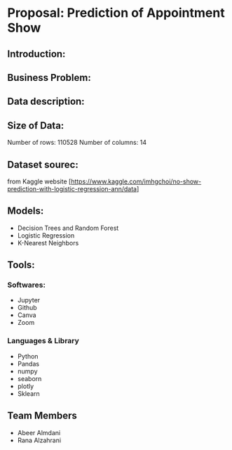 # Proposal: Prediction of Appointment Show 

## Introduction:



## Business Problem:



## Data description:


## Size of Data:

Number of rows: 110528
Number of columns: 14

## Dataset sourec:

from Kaggle website [https://www.kaggle.com/imhgchoi/no-show-prediction-with-logistic-regression-ann/data]

## Models:
* Decision Trees and Random Forest
* Logistic Regression
* K-Nearest Neighbors


## Tools:

### Softwares:

* Jupyter
* Github
* Canva
* Zoom

### Languages & Library

* Python
* Pandas
* numpy
* seaborn
* plotly
* Sklearn

## Team Members

* Abeer Almdani
* Rana Alzahrani
